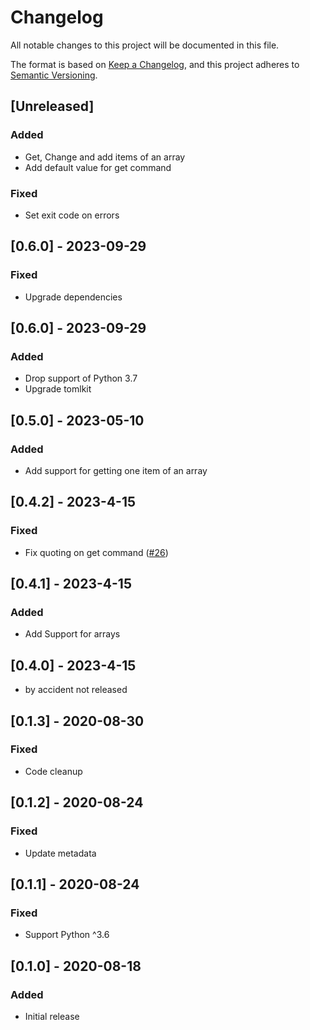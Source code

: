 # Changelog

All notable changes to this project will be documented in this file.

The format is based on [Keep a Changelog](https://keepachangelog.com/en/1.0.0/),
and this project adheres to [Semantic Versioning](https://semver.org/spec/v2.0.0.html).

## \[Unreleased\]

### Added

- Get, Change and add items of an array
- Add default value for get command

### Fixed

- Set exit code on errors

## \[0.6.0\] - 2023-09-29

### Fixed

- Upgrade dependencies

## \[0.6.0\] - 2023-09-29

### Added

- Drop support of Python 3.7
- Upgrade tomlkit

## \[0.5.0\] - 2023-05-10

### Added

- Add support for getting one item of an array

## \[0.4.2\] - 2023-4-15

### Fixed

- Fix quoting on get command ([#26](https://github.com/mrijken/toml-cli/issues/26))

## \[0.4.1\] - 2023-4-15

### Added

- Add Support for arrays

## \[0.4.0\] - 2023-4-15

- by accident not released

## \[0.1.3\] - 2020-08-30

### Fixed

- Code cleanup

## \[0.1.2\] - 2020-08-24

### Fixed

- Update metadata

## \[0.1.1\] - 2020-08-24

### Fixed

- Support Python ^3.6

## \[0.1.0\] - 2020-08-18

### Added

- Initial release
